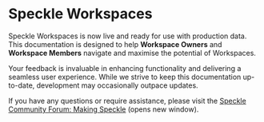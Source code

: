 # Speckle Workspaces  

Speckle Workspaces is now live and ready for use with production data. This documentation is designed to help **Workspace Owners** and **Workspace Members** navigate and maximise the potential of Workspaces.  

Your feedback is invaluable in enhancing functionality and delivering a seamless user experience. While we strive to keep this documentation up-to-date, development may occasionally outpace updates.  

If you have any questions or require assistance, please visit the [Speckle Community Forum: Making Speckle](https://speckle.community/c/making-speckle/) (opens new window).  

